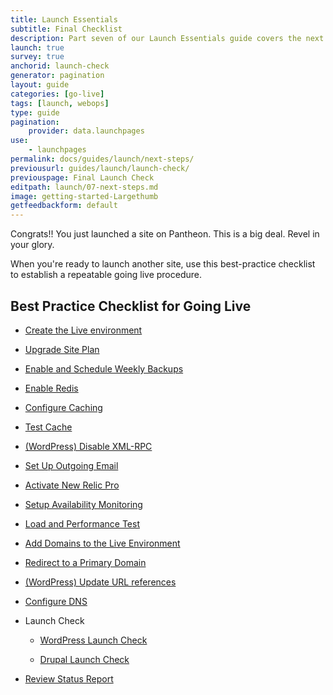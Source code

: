 ```yaml
---
title: Launch Essentials
subtitle: Final Checklist
description: Part seven of our Launch Essentials guide covers the next steps to take after your site goes live.
launch: true
survey: true
anchorid: launch-check
generator: pagination
layout: guide
categories: [go-live]
tags: [launch, webops]
type: guide
pagination:
    provider: data.launchpages
use:
    - launchpages
permalink: docs/guides/launch/next-steps/
previousurl: guides/launch/launch-check/
previouspage: Final Launch Check
editpath: launch/07-next-steps.md
image: getting-started-Largethumb
getfeedbackform: default
---
```

Congrats!! You just launched a site on Pantheon. This is a big deal. Revel in your glory.

When you're ready to launch another site, use this best-practice checklist to establish a repeatable going live procedure.

## Best Practice Checklist for Going Live

- [Create the Live environment](/guides/quickstart/create-test-live/)

- [Upgrade Site Plan](/guides/launch/plans/)

- [Enable and Schedule Weekly Backups](/guides/launch/launch-check/)

- [Enable Redis](/redis#enable-redis)

- [Configure Caching](/global-cdn-caching/)

- [Test Cache](/test-global-cdn-caching/)

- [(WordPress) Disable XML-RPC](/wordpress-best-practices/#avoid-xml-rpc-attacks)

- [Set Up Outgoing Email](/email/)

- [Activate New Relic Pro](/new-relic/#activate-new-relic-apm-pro)

- [Setup Availability Monitoring](/new-relic/#configure-ping-monitors-for-availability)

- [Load and Performance Test](/load-and-performance-testing/)

- [Add Domains to the Live Environment](/guides/launch/domains/)

- [Redirect to a Primary Domain](/guides/launch/redirects/)

- [(WordPress) Update URL references](/wordpress-broken-links#fix-wordpress-content-references-to-the-wrong-domain-after-cloning)

- [Configure DNS](/guides/launch/domains/)

- Launch Check

  - [WordPress Launch Check](/wordpress-launch-check/)

  - [Drupal Launch Check](/drupal-launch-check/)

- [Review Status Report](/guides/launch/launch-check/)

